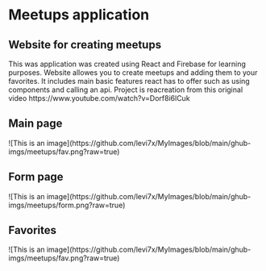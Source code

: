# Meetups application

## Website for creating meetups

<p>
This was application was created using React and Firebase for learning purposes. Website allowes you to create meetups and adding them to your favorites. It includes main basic features react has to offer such as using components and calling an api.  Project is reacreation from this original video https://www.youtube.com/watch?v=Dorf8i6lCuk
</p>

<h2> Main page </h2>
![This is an image](https://github.com/levi7x/MyImages/blob/main/ghub-imgs/meetups/fav.png?raw=true)

<h2> Form page </h2>
![This is an image](https://github.com/levi7x/MyImages/blob/main/ghub-imgs/meetups/form.png?raw=true)

<h2> Favorites </h2>
![This is an image](https://github.com/levi7x/MyImages/blob/main/ghub-imgs/meetups/fav.png?raw=true)
